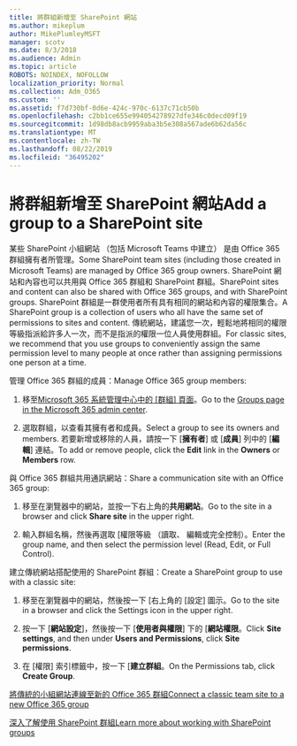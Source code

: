 ```yaml
---
title: 將群組新增至 SharePoint 網站
ms.author: mikeplum
author: MikePlumleyMSFT
manager: scotv
ms.date: 8/3/2018
ms.audience: Admin
ms.topic: article
ROBOTS: NOINDEX, NOFOLLOW
localization_priority: Normal
ms.collection: Adm_O365
ms.custom: ''
ms.assetid: f7d730bf-0d6e-424c-970c-6137c71cb50b
ms.openlocfilehash: c2bb1ce655e994054278927dfe346c0decd09f19
ms.sourcegitcommit: 1d98db8acb9959aba3b5e308a567ade6b62da56c
ms.translationtype: MT
ms.contentlocale: zh-TW
ms.lasthandoff: 08/22/2019
ms.locfileid: "36495202"
---
```

# <a name="add-a-group-to-a-sharepoint-site"></a><span data-ttu-id="c877a-102">將群組新增至 SharePoint 網站</span><span class="sxs-lookup"><span data-stu-id="c877a-102">Add a group to a SharePoint site</span></span>

<span data-ttu-id="c877a-103">某些 SharePoint 小組網站 （包括 Microsoft Teams 中建立） 是由 Office 365 群組擁有者所管理。</span><span class="sxs-lookup"><span data-stu-id="c877a-103">Some SharePoint team sites (including those created in Microsoft Teams) are managed by Office 365 group owners.</span></span> <span data-ttu-id="c877a-104">SharePoint 網站和內容也可以共用與 Office 365 群組和 SharePoint 群組。</span><span class="sxs-lookup"><span data-stu-id="c877a-104">SharePoint sites and content can also be shared with Office 365 groups, and with SharePoint groups.</span></span> <span data-ttu-id="c877a-105">SharePoint 群組是一群使用者所有具有相同的網站和內容的權限集合。</span><span class="sxs-lookup"><span data-stu-id="c877a-105">A SharePoint group is a collection of users who all have the same set of permissions to sites and content.</span></span> <span data-ttu-id="c877a-106">傳統網站，建議您一次，輕鬆地將相同的權限等級指派給許多人一次，而不是指派的權限一位人員使用群組。</span><span class="sxs-lookup"><span data-stu-id="c877a-106">For classic sites, we recommend that you use groups to conveniently assign the same permission level to many people at once rather than assigning permissions one person at a time.</span></span>
  
<span data-ttu-id="c877a-107">管理 Office 365 群組的成員：</span><span class="sxs-lookup"><span data-stu-id="c877a-107">Manage Office 365 group members:</span></span>
  
1. <span data-ttu-id="c877a-108">移至[Microsoft 365 系統管理中心中的 [群組] 頁面](https://portal.office.com/adminportal/home#/groups)。</span><span class="sxs-lookup"><span data-stu-id="c877a-108">Go to the [Groups page in the Microsoft 365 admin center](https://portal.office.com/adminportal/home#/groups).</span></span>
    
2. <span data-ttu-id="c877a-109">選取群組，以查看其擁有者和成員。</span><span class="sxs-lookup"><span data-stu-id="c877a-109">Select a group to see its owners and members.</span></span> <span data-ttu-id="c877a-110">若要新增或移除的人員，請按一下 [**擁有者**] 或 [**成員**] 列中的 [**編輯**] 連結。</span><span class="sxs-lookup"><span data-stu-id="c877a-110">To add or remove people, click the **Edit** link in the **Owners** or **Members** row.</span></span> 
    
<span data-ttu-id="c877a-111">與 Office 365 群組共用通訊網站：</span><span class="sxs-lookup"><span data-stu-id="c877a-111">Share a communication site with an Office 365 group:</span></span>
  
1. <span data-ttu-id="c877a-112">移至在瀏覽器中的網站，並按一下右上角的**共用網站**。</span><span class="sxs-lookup"><span data-stu-id="c877a-112">Go to the site in a browser and click **Share site** in the upper right.</span></span> 
    
2. <span data-ttu-id="c877a-113">輸入群組名稱，然後再選取 [權限等級 （讀取、 編輯或完全控制）。</span><span class="sxs-lookup"><span data-stu-id="c877a-113">Enter the group name, and then select the permission level (Read, Edit, or Full Control).</span></span>
    
<span data-ttu-id="c877a-114">建立傳統網站搭配使用的 SharePoint 群組：</span><span class="sxs-lookup"><span data-stu-id="c877a-114">Create a SharePoint group to use with a classic site:</span></span>
  
1. <span data-ttu-id="c877a-115">移至在瀏覽器中的網站，然後按一下 [右上角的 [設定] 圖示。</span><span class="sxs-lookup"><span data-stu-id="c877a-115">Go to the site in a browser and click the Settings icon in the upper right.</span></span>
    
2. <span data-ttu-id="c877a-116">按一下 [**網站設定**]，然後按一下 [**使用者與權限**] 下的 [**網站權限**。</span><span class="sxs-lookup"><span data-stu-id="c877a-116">Click **Site settings**, and then under **Users and Permissions**, click **Site permissions**.</span></span>
    
3. <span data-ttu-id="c877a-117">在 [權限] 索引標籤中，按一下 [**建立群組**。</span><span class="sxs-lookup"><span data-stu-id="c877a-117">On the Permissions tab, click **Create Group**.</span></span>
    
[<span data-ttu-id="c877a-118">將傳統的小組網站連線至新的 Office 365 群組</span><span class="sxs-lookup"><span data-stu-id="c877a-118">Connect a classic team site to a new Office 365 group</span></span>](https://go.microsoft.com/fwlink/?linkid=2008654)
  
[<span data-ttu-id="c877a-119">深入了解使用 SharePoint 群組</span><span class="sxs-lookup"><span data-stu-id="c877a-119">Learn more about working with SharePoint groups</span></span>](https://go.microsoft.com/fwlink/?linkid=874658)
  

